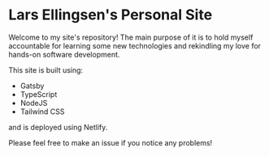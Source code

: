 # Lars Ellingsen's Personal Site

Welcome to my site's repository! The main purpose of it is to hold myself accountable for learning some new technologies and rekindling my love for hands-on software development.

This site is built using:

- Gatsby
- TypeScript
- NodeJS
- Tailwind CSS

and is deployed using Netlify.

Please feel free to make an issue if you notice any problems!
